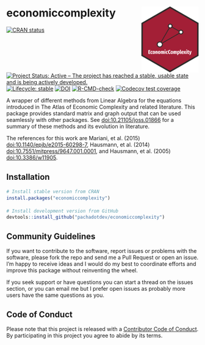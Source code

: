 
<!-- README.md is generated from README.Rmd. Please edit that file -->

# economiccomplexity <img src="man/figures/logo.svg" width=150 align="right" alt="sticker"/>

<!-- badges: start -->

[![CRAN
status](https://www.r-pkg.org/badges/version/economiccomplexity)](https://cran.r-project.org/package=economiccomplexity)
[![Project Status: Active – The project has reached a stable, usable
state and is being actively
developed.](https://www.repostatus.org/badges/latest/active.svg)](https://www.repostatus.org/#active)
[![Lifecycle:
stable](https://img.shields.io/badge/lifecycle-stable-brightgreen.svg)](https://www.tidyverse.org/lifecycle/#stable)
[![DOI](https://joss.theoj.org/papers/10.21105/joss.01866/status.svg)](https://doi.org/10.21105/joss.01866)
[![R-CMD-check](https://github.com/pachadotdev/economiccomplexity/actions/workflows/R-CMD-check.yaml/badge.svg)](https://github.com/pachadotdev/economiccomplexity/actions/workflows/R-CMD-check.yaml)
[![Codecov test
coverage](https://codecov.io/gh/pachadotdev/economiccomplexity/branch/master/graph/badge.svg)](https://app.codecov.io/gh/pachadotdev/economiccomplexity?branch=master)
<!-- badges: end -->

A wrapper of different methods from Linear Algebra for the equations
introduced in The Atlas of Economic Complexity and related literature.
This package provides standard matrix and graph output that can be used
seamlessly with other packages. See <doi:10.21105/joss.01866> for a
summary of these methods and its evolution in literature.

The references for this work are Mariani, et al. (2015)
<doi:10.1140/epjb/e2015-60298-7>, Hausmann, et al. (2014)
<doi:10.7551/mitpress/9647.001.0001>, and Hausmann, et al. (2005)
<doi:10.3386/w11905>.

## Installation

``` r
# Install stable version from CRAN
install.packages("economiccomplexity")

# Install development version from GitHub
devtools::install_github("pachadotdev/economiccomplexity")
```

## Community Guidelines

If you want to contribute to the software, report issues or problems
with the software, please fork the repo and send me a Pull Request or
open an issue. I’m happy to receive ideas and I would do my best to
coordinate efforts and improve this package without reinventing the
wheel.

If you seek support or have questions you can start a thread on the
issues section, or you can email me but I prefer open issues as probably
more users have the same questions as you.

## Code of Conduct

Please note that this project is released with a [Contributor Code of
Conduct](https://pacha.dev/economiccomplexity/CODE_OF_CONDUCT.html). By
participating in this project you agree to abide by its terms.
